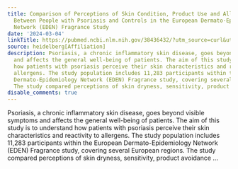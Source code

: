 ```yaml
---
title: Comparison of Perceptions of Skin Condition, Product Use and Allergen Reactivity
  Between People with Psoriasis and Controls in the European Dermato-Epidemiology
  Network (EDEN) Fragrance Study
date: '2024-03-04'
linkTitle: https://pubmed.ncbi.nlm.nih.gov/38436432/?utm_source=curl&utm_medium=rss&utm_campaign=pubmed-2&utm_content=1FakS-2QOkCT8HsMOQP1bCRQ4YzyumYOmxmF0moLsQ3dFB1E9V&fc=20220326224207&ff=20240304170625&v=2.18.0.post9+e462414
source: heidelberg[Affiliation]
description: Psoriasis, a chronic inflammatory skin disease, goes beyond visible symptoms
  and affects the general well-being of patients. The aim of this study is to understand
  how patients with psoriasis perceive their skin characteristics and reactivity to
  allergens. The study population includes 11,283 participants within the European
  Dermato-Epidemiology Network (EDEN) Fragrance study, covering several European regions.
  The study compared perceptions of skin dryness, sensitivity, product avoidance ...
disable_comments: true
---
```

Psoriasis, a chronic inflammatory skin disease, goes beyond visible symptoms and affects the general well-being of patients. The aim of this study is to understand how patients with psoriasis perceive their skin characteristics and reactivity to allergens. The study population includes 11,283 participants within the European Dermato-Epidemiology Network (EDEN) Fragrance study, covering several European regions. The study compared perceptions of skin dryness, sensitivity, product avoidance ...